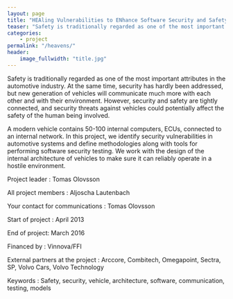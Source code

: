 ```yaml
---
layout: page
title: "HEAling Vulnerabilities to ENhance Software Security and Safety"
teaser: "Safety is traditionally regarded as one of the most important attributes in the automotive industry. At the same time, security has hardly been addressed, but new generation of vehicles will communicate much more with each other and with their environment. "
categories:
    - project
permalink: "/heavens/"
header:
    image_fullwidth: "title.jpg"
---
```

Safety is traditionally regarded as one of the most important attributes in the automotive industry. At the same time, security has hardly been addressed, but new generation of vehicles will communicate much more with each other and with their environment.
However, security and safety are tightly connected, and security threats against vehicles could potentially affect the safety of the human being involved.

A modern vehicle contains 50-100 internal computers, ECUs, connected to an internal network. In this project, we identify security vulnerabilities in automotive systems and define methodologies along with tools for performing software security testing. We work with the design of the internal architecture of vehicles to make sure it can reliably operate in a hostile environment.

Project leader : Tomas Olovsson

All project members : Aljoscha Lautenbach

Your contact for communications : Tomas Olovsson

Start of project : April 2013

End of project: March 2016

Financed by : Vinnova/FFI

External partners at the project : Arccore, Combitech, Omegapoint, Sectra, SP, Volvo Cars, Volvo Technology

Keywords : Safety, security, vehicle, architecture, software, communication, testing, models
